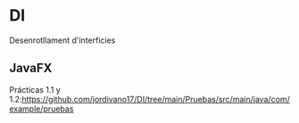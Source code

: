 # DI
Desenrotllament d'interficies
## JavaFX
Prácticas 1.1 y 1.2:https://github.com/jordivano17/DI/tree/main/Pruebas/src/main/java/com/example/pruebas
